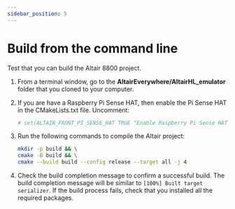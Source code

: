 ```yaml
---
sidebar_position: 5
---
```


# Build from the command line

Test that you can build the Altair 8800 project.

1. From a terminal window, go to the **AltairEverywhere/AltairHL_emulator** folder that you cloned to your computer.
1. If you are have a Raspberry Pi Sense HAT, then enable the Pi Sense HAT in the CMakeLists.txt file. Uncomment:

    ```cmake
    # set(ALTAIR_FRONT_PI_SENSE_HAT TRUE "Enable Raspberry Pi Sense HAT")
    ```

1. Run the following commands to compile the Altair project:

    ```bash
    mkdir -p build && \
    cmake -B build && \
    cmake --build build --config release --target all -j 4
    ```

1. Check the build completion message to confirm a successful build. The build completion message will be similar to `[100%] Built target serializer`. If the build process fails, check that you installed all the required packages.
